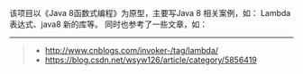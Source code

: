 该项目以《Java 8函数式编程》为原型，主要写Java 8 相关案例，如： Lambda表达式、java8 新的库等。
同时也参考了一些文章，如：  

---
>* http://www.cnblogs.com/invoker-/tag/lambda/
>* https://blog.csdn.net/wsyw126/article/category/5856419
